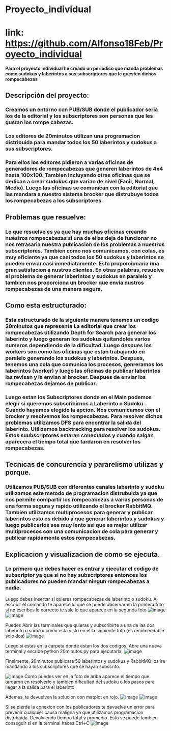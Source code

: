 # Proyecto_individual
# link: https://github.com/Alfonso18Feb/Proyecto_individual
**Para el proyecto individual he creado un periodico que manda problemas como sudokus y laberintos a sus subscriptores que le guesten dichos rompecabezas**
## Descripción del proyecto:
### Creamos un entorno con PUB/SUB donde el publicador seria los de la editorial y los subscriptores son personas que les gustan los rompe cabezas.
### Los editores de 20minutos utilizan una programacion distribuida para mandar todos los 50 laberintos y sudokus a sus subscriptores.
### Para ellos los editores pidieron a varias oficinas de generadores de rompecabezas que generen laberintos de 4x4 hasta 100x100. Tambien incluyando otras oficinas que se dedican a crear sudokus que varian de nivel (Facil, Normal, Medio). Luego las oficinas se comunican con la editorial que las mandara a nuestro sistema brocker que distrubuye todos los rompecabezas a los subscriptores.
##  Problemas que resuelve:
### Lo que resuelve es ya que hay muchas oficinas creando nuestros rompecabezas si una de ellas deja de funcionar no nos retrasaria nuestra publicacion de los problemas a nuestros subscriptores. Tambien como nos comunicamos, con colas, es muy eficiente ya que casi todos los 50 sudokus y laberintos se pueden enviar casi inmediatamente. Esto proporcionaria una gran satisfacion a nustros clientes. En otras palabras, resuelve el problema de generar laberintos y sudokus en paralelo y tambien nos proporciona un brocker que envia nustros rompecabezas de una manera segura.
## Como esta estructurado:
### Esta estructurado de la siguiente manera tenemos un codigo 20minutos que representa La editorial que crear los rompecabezas utilizando Depth for Search para generar los laberinto y luego generan los sudokus quitandoles varios numeros dependiendo de la dificultad. Luego despues los workers son como las oficinas que estan trabajando en paralelo generando los sudokus y laberintos. Despues, tenemos una cola que comunica los procesos, genreramos los laberintos (worker) y luego las oficinas de publicar laberintos las revisan y la envian al brocker. Despues de enviar los rompecabezas dejamos de publicar.
### Luego estan los Subscriptores donde en el Main podemos elegir si queremos subscribirnos a Laberinto o Sudoku. Cuando hayamos elegido la apcion. Nos comunicamos con el brocker y resolvemos los rompecabezas. Para resolver dichos problemas utilizamos DFS para encontrar la salida del laberinto. Utilizamos backtracking para resolver los sudokus. Estos suubscriptores estaran conectados y cuando salgan aparecera el tiempo total que tardaron en resolver los rompecabezas.
## Tecnicas de concurencia y pararelismo utilizas y porque.
### Utilizamos PUB/SUB con diferentes canales laberinto y sudoku utilizamos este metodo de programacion distrubuida ya que nos permite compartir los rompecabezas a varias personas de una forma segura y rapido utilizando el brocker RabbitMQ. Tambien utilizamos multiprocesos para generar y publicar laberintos esto es debido a que generar laberintos y sudokus y luego publicarlos sea muy lento asi que es mejor utilizar multiprocesos con una comunicacion de cola para generar y publicar rapidamente estos rompecabezas.

## Explicacion y visualizacion de como se ejecuta.
### Lo primero que debes hacer es entrar y ejecutar el codigo de subscriptor ya que si no hay subscriptores entonces los publicadores no pueden mandar ningun rompecabezas a nadie.
Luego debes insertar si quieres rompecabezas de laberinto o sudoku. Al escribir el comando te aparece lo que se puede observar en la primera foto si no escribes lo correcto te sale lo que aparece en la segunda foto
![image](https://github.com/user-attachments/assets/03bca2e0-fa00-42f7-9c7e-0c9b8df4d038)      ![image](https://github.com/user-attachments/assets/ea50bb2b-dc3c-4f5f-b633-ed6f2642fe24)

Puedes Abrir las terminales que quieras y subscribirte a una de las dos laberinto o sudoku como esta visto en el la siguiente foto (es recomendable solo dos)
![image](https://github.com/user-attachments/assets/689faa17-dedb-48a8-ae01-a820ffcb1738)

Luego si estas en la carpeta donde estan los dos codigos. Abre una nueva terminal y escribe python 20minutos.py para ejecutarla.
![image](https://github.com/user-attachments/assets/00e19eda-4012-4630-9fbc-15a521051260)

Finalmente, 20minutos publicara 50 laberintos y sudokus y RabbitMQ los ira mandando a los subscriptores que se hayan subscrito.

![image](https://github.com/user-attachments/assets/4612684d-c58d-478d-9b03-e89a2acb7bc6)
Como puedes ver en la foto de ariba aparece el tiempo que tardaron en resolverlo y tambien dificultad del sudoku o los pasos para llegar a la salida para el laberinto

Ademas, te devuelven la solucion con matplot en rojo.
![image](https://github.com/user-attachments/assets/4df6c32b-8b78-480e-a6c1-54835ee9a02d)  ![image](https://github.com/user-attachments/assets/6e5ca296-c783-47f8-a85d-ae7a78f3709c)

Si se pierde la conexion con los publicadores te devuelve un error para prevenir cualquier causa maligna ya que utilizamos programacion distribuida. Devolviendo tiempo total y promedio. Esto se puede tambien conseguir si en la terminal haces Ctrl+C
![image](https://github.com/user-attachments/assets/082223d8-37ed-46db-aa58-3d4ab6825d55)

